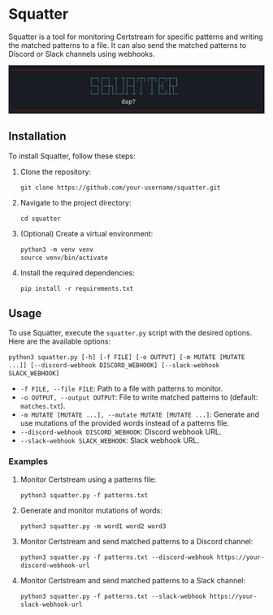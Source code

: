 # Squatter

Squatter is a tool for monitoring Certstream for specific patterns and writing the matched patterns to a file. It can also send the matched patterns to Discord or Slack channels using webhooks.

![Image Description](resources/squatter.png)

## Installation

To install Squatter, follow these steps:

1. Clone the repository:

   ```
   git clone https://github.com/your-username/squatter.git
   ```

2. Navigate to the project directory:

   ```
   cd squatter
   ```

3. (Optional) Create a virtual environment:

   ```
   python3 -m venv venv
   source venv/bin/activate
   ```

4. Install the required dependencies:

   ```
   pip install -r requirements.txt
   ```

## Usage

To use Squatter, execute the `squatter.py` script with the desired options. Here are the available options:

```
python3 squatter.py [-h] [-f FILE] [-o OUTPUT] [-m MUTATE [MUTATE ...]] [--discord-webhook DISCORD_WEBHOOK] [--slack-webhook SLACK_WEBHOOK]
```

- `-f FILE, --file FILE`: Path to a file with patterns to monitor.
- `-o OUTPUT, --output OUTPUT`: File to write matched patterns to (default: `matches.txt`).
- `-m MUTATE [MUTATE ...], --mutate MUTATE [MUTATE ...]`: Generate and use mutations of the provided words instead of a patterns file.
- `--discord-webhook DISCORD_WEBHOOK`: Discord webhook URL.
- `--slack-webhook SLACK_WEBHOOK`: Slack webhook URL.

### Examples

1. Monitor Certstream using a patterns file:

   ```
   python3 squatter.py -f patterns.txt
   ```

2. Generate and monitor mutations of words:

   ```
   python3 squatter.py -m word1 word2 word3
   ```

3. Monitor Certstream and send matched patterns to a Discord channel:

   ```
   python3 squatter.py -f patterns.txt --discord-webhook https://your-discord-webhook-url
   ```

4. Monitor Certstream and send matched patterns to a Slack channel:

   ```
   python3 squatter.py -f patterns.txt --slack-webhook https://your-slack-webhook-url
   ```
```

